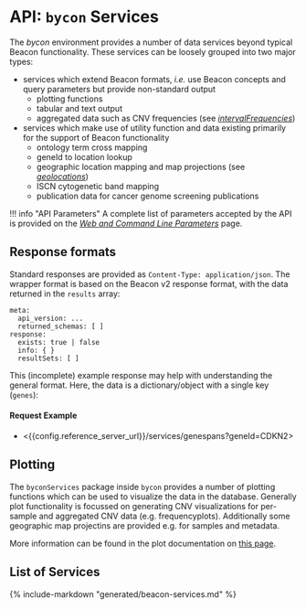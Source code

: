 # API: `bycon` Services

The _bycon_ environment provides a number of data services beyond typical Beacon
functionality. These services can be loosely grouped into two major types:

* services which extend Beacon formats, _i.e._ use Beacon concepts and query
  parameters but provide non-standard output
    - plotting functions
    - tabular and text output
    - aggregated data such as CNV frequencies (see [_intervalFrequencies_](services/intervalFrequencies.md))
* services which make use of utility function and data existing primarily for the
  support of Beacon functionality
    - ontology term cross mapping
    - geneId to location lookup
    - geographic location mapping and map projections (see [_geolocations_](services/geolocations.md))
    - ISCN cytogenetic band mapping
    - publication data for cancer genome screening publications

!!! info "API Parameters"
    A complete list of parameters accepted by the API is provided on the [_Web and Command Line Parameters_](API-parameters.md) page.

## Response formats

Standard responses are provided as `Content-Type: application/json`. The wrapper
format is based on the Beacon v2 response format, with the data returned in the
`results` array: 

```
meta:
  api_version: ...
  returned_schemas: [ ]
response:
  exists: true | false
  info: { }
  resultSets: [ ]
```

This (incomplete) example response may help with understanding the general
format. Here, the data is a dictionary/object with a single key (`genes`):

#### Request Example

* <{{config.reference_server_url}}/services/genespans?geneId=CDKN2>

## Plotting

The `byconServices` package inside `bycon` provides a number of plotting functions which can be used to visualize the data in the database. Generally
plot functionality is focussed on generating CNV visualizations for per-sample and
aggregated CNV data (e.g. frequencyplots). Additionally some geographic map projectins are provided e.g. for samples and metadata.

More information can be found in the plot documentation on [this page](plotting.md).

## List of Services

{%
    include-markdown "generated/beacon-services.md"
%}

